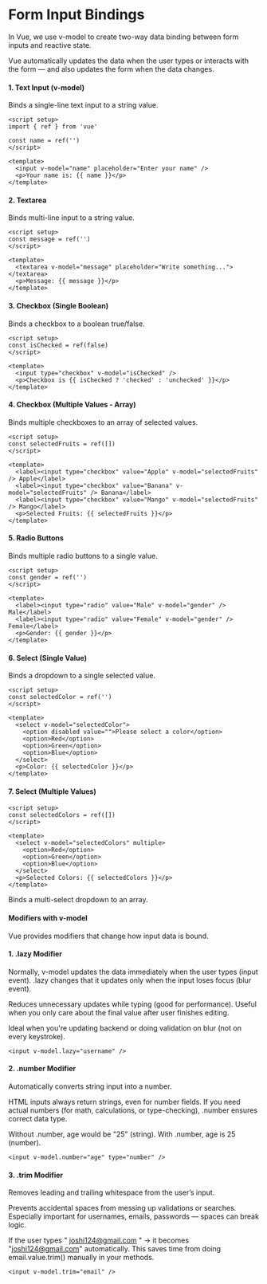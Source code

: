 # Form Input Bindings

In Vue, we use v-model to create two-way data binding between form inputs and reactive state.

Vue automatically updates the data when the user types or interacts with the form — and also updates the form when the data changes.

#### **1. Text Input (v-model)**

Binds a single-line text input to a string value.
```
<script setup>
import { ref } from 'vue'

const name = ref('')
</script>

<template>
  <input v-model="name" placeholder="Enter your name" />
  <p>Your name is: {{ name }}</p>
</template>

```
#### **2. Textarea**

Binds multi-line input to a string value.
```
<script setup>
const message = ref('')
</script>

<template>
  <textarea v-model="message" placeholder="Write something..."></textarea>
  <p>Message: {{ message }}</p>
</template>
```

#### **3. Checkbox (Single Boolean)**

Binds a checkbox to a boolean true/false.
```
<script setup>
const isChecked = ref(false)
</script>

<template>
  <input type="checkbox" v-model="isChecked" />
  <p>Checkbox is {{ isChecked ? 'checked' : 'unchecked' }}</p>
</template>
```

#### **4. Checkbox (Multiple Values - Array)**

Binds multiple checkboxes to an array of selected values.
```
<script setup>
const selectedFruits = ref([])
</script>

<template>
  <label><input type="checkbox" value="Apple" v-model="selectedFruits" /> Apple</label>
  <label><input type="checkbox" value="Banana" v-model="selectedFruits" /> Banana</label>
  <label><input type="checkbox" value="Mango" v-model="selectedFruits" /> Mango</label>
  <p>Selected Fruits: {{ selectedFruits }}</p>
</template>
```

#### **5. Radio Buttons**

Binds multiple radio buttons to a single value.
```
<script setup>
const gender = ref('')
</script>

<template>
  <label><input type="radio" value="Male" v-model="gender" /> Male</label>
  <label><input type="radio" value="Female" v-model="gender" /> Female</label>
  <p>Gender: {{ gender }}</p>
</template>
```

#### **6. Select (Single Value)**

Binds a dropdown to a single selected value.
```
<script setup>
const selectedColor = ref('')
</script>

<template>
  <select v-model="selectedColor">
    <option disabled value="">Please select a color</option>
    <option>Red</option>
    <option>Green</option>
    <option>Blue</option>
  </select>
  <p>Color: {{ selectedColor }}</p>
</template>
```

#### **7. Select (Multiple Values)**
```
<script setup>
const selectedColors = ref([])
</script>

<template>
  <select v-model="selectedColors" multiple>
    <option>Red</option>
    <option>Green</option>
    <option>Blue</option>
  </select>
  <p>Selected Colors: {{ selectedColors }}</p>
</template>
```

Binds a multi-select dropdown to an array.

#### **Modifiers with v-model**

Vue provides modifiers that change how input data is bound.

#### **1. .lazy Modifier**
Normally, v-model updates the data immediately when the user types (input event). .lazy changes that it updates only when the input loses focus (blur event).

Reduces unnecessary updates while typing (good for performance). Useful when you only care about the final value after user finishes editing.

Ideal when you're updating backend or doing validation on blur (not on every keystroke).

```<input v-model.lazy="username" />```

#### **2. .number Modifier**
Automatically converts string input into a number.

HTML inputs always return strings, even for number fields. If you need actual numbers (for math, calculations, or type-checking), .number ensures correct data type.

Without .number, age would be "25" (string). With .number, age is 25 (number).

```<input v-model.number="age" type="number" />```

#### **3. .trim Modifier**
Removes leading and trailing whitespace from the user’s input.

Prevents accidental spaces from messing up validations or searches. Especially important for usernames, emails, passwords — spaces can break logic.

If the user types " joshi124@gmail.com " → it becomes "joshi124@gmail.com" automatically. This saves time from doing email.value.trim() manually in your methods.

```<input v-model.trim="email" />```
